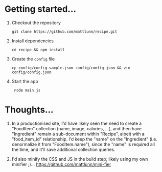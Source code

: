# Getting started...

 1. Checkout the repository

        git clone https://github.com/mattlunn/recipe.git

 2. Install dependencies

        cd recipe && npm install

 3. Create the `config` file

        cp config/config-sample.json config/config.json && vim config/config.json

 4. Start the app

         node main.js

# Thoughts...

 1. In a productionised site, I'd have likely seen the need to create a "FoodItem" collection (name, image, calories, ...), and then have "Ingredient"
  remain a sub-document within "Recipe", albeit with a "food_item_id" relationship. I'd keep the "name" on the "Ingredient" (i.e. denormalize it from "FoodItem.name"),
  since the "name" is required all the time, and it'll save additional collection queries.

 2. I'd also minify the CSS and JS in the build step; likely using my own minifier ;)... https://github.com/mattlunn/mini-fier

